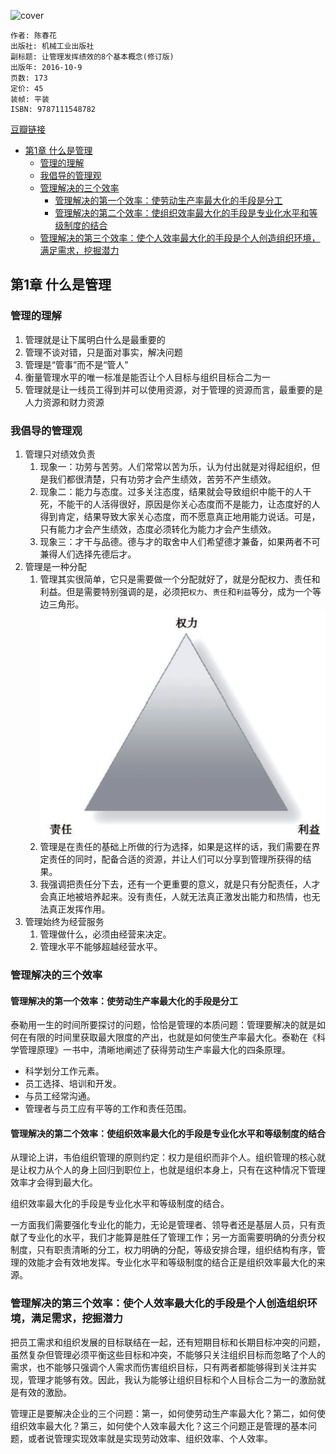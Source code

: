 ![cover](https://img3.doubanio.com/view/subject/l/public/s29118375.jpg)

    作者: 陈春花 
    出版社: 机械工业出版社
    副标题: 让管理发挥绩效的8个基本概念(修订版)
    出版年: 2016-10-9
    页数: 173
    定价: 45
    装帧: 平装
    ISBN: 9787111548782

[豆瓣链接](https://book.douban.com/subject/26901342/)

- [第1章 什么是管理](#%e7%ac%ac1%e7%ab%a0-%e4%bb%80%e4%b9%88%e6%98%af%e7%ae%a1%e7%90%86)
  - [管理的理解](#%e7%ae%a1%e7%90%86%e7%9a%84%e7%90%86%e8%a7%a3)
  - [我倡导的管理观](#%e6%88%91%e5%80%a1%e5%af%bc%e7%9a%84%e7%ae%a1%e7%90%86%e8%a7%82)
  - [管理解决的三个效率](#%e7%ae%a1%e7%90%86%e8%a7%a3%e5%86%b3%e7%9a%84%e4%b8%89%e4%b8%aa%e6%95%88%e7%8e%87)
    - [管理解决的第一个效率：使劳动生产率最大化的手段是分工](#%e7%ae%a1%e7%90%86%e8%a7%a3%e5%86%b3%e7%9a%84%e7%ac%ac%e4%b8%80%e4%b8%aa%e6%95%88%e7%8e%87%e4%bd%bf%e5%8a%b3%e5%8a%a8%e7%94%9f%e4%ba%a7%e7%8e%87%e6%9c%80%e5%a4%a7%e5%8c%96%e7%9a%84%e6%89%8b%e6%ae%b5%e6%98%af%e5%88%86%e5%b7%a5)
    - [管理解决的第二个效率：使组织效率最大化的手段是专业化水平和等级制度的结合](#%e7%ae%a1%e7%90%86%e8%a7%a3%e5%86%b3%e7%9a%84%e7%ac%ac%e4%ba%8c%e4%b8%aa%e6%95%88%e7%8e%87%e4%bd%bf%e7%bb%84%e7%bb%87%e6%95%88%e7%8e%87%e6%9c%80%e5%a4%a7%e5%8c%96%e7%9a%84%e6%89%8b%e6%ae%b5%e6%98%af%e4%b8%93%e4%b8%9a%e5%8c%96%e6%b0%b4%e5%b9%b3%e5%92%8c%e7%ad%89%e7%ba%a7%e5%88%b6%e5%ba%a6%e7%9a%84%e7%bb%93%e5%90%88)
  - [管理解决的第三个效率：使个人效率最大化的手段是个人创造组织环境，满足需求，挖掘潜力](#%e7%ae%a1%e7%90%86%e8%a7%a3%e5%86%b3%e7%9a%84%e7%ac%ac%e4%b8%89%e4%b8%aa%e6%95%88%e7%8e%87%e4%bd%bf%e4%b8%aa%e4%ba%ba%e6%95%88%e7%8e%87%e6%9c%80%e5%a4%a7%e5%8c%96%e7%9a%84%e6%89%8b%e6%ae%b5%e6%98%af%e4%b8%aa%e4%ba%ba%e5%88%9b%e9%80%a0%e7%bb%84%e7%bb%87%e7%8e%af%e5%a2%83%e6%bb%a1%e8%b6%b3%e9%9c%80%e6%b1%82%e6%8c%96%e6%8e%98%e6%bd%9c%e5%8a%9b)

## 第1章 什么是管理
### 管理的理解
1. 管理就是让下属明白什么是最重要的
2. 管理不谈对错，只是面对事实，解决问题
3. 管理是“管事”而不是“管人”
4. 衡量管理水平的唯一标准是能否让个人目标与组织目标合二为一
5. 管理就是让一线员工得到并可以使用资源，对于管理的资源而言，最重要的是人力资源和财力资源

### 我倡导的管理观
1. 管理只对绩效负责
   1. 现象一：功劳与苦劳。人们常常以苦为乐，认为付出就是对得起组织，但是我们都很清楚，只有功劳才会产生绩效，苦劳不产生绩效。
   2. 现象二：能力与态度。过多关注态度，结果就会导致组织中能干的人干死，不能干的人活得很好，原因是你关心态度而不是能力，让态度好的人得到肯定，结果导致大家关心态度，而不愿意真正地用能力说话。可是，只有能力才会产生绩效，态度必须转化为能力才会产生绩效。
   3. 现象三：才干与品德。德与才的取舍中人们希望德才兼备，如果两者不可兼得人们选择先德后才。
2. 管理是一种分配
   1. 管理其实很简单，它只是需要做一个分配就好了，就是分配权力、责任和利益。但是需要特别强调的是，必须把`权力`、`责任`和`利益`等分，成为一个等边三角形。![](CommonSenseOfManagement1.png)
   2. 管理是在责任的基础上所做的行为选择，如果是这样的话，我们需要在界定责任的同时，配备合适的资源，并让人们可以分享到管理所获得的结果。
   3. 我强调把责任分下去，还有一个更重要的意义，就是只有分配责任，人才会真正地被培养起来。没有责任，人就无法真正激发出能力和热情，也无法真正发挥作用。
3. 管理始终为经营服务
   1. 管理做什么，必须由经营来决定。
   2. 管理水平不能够超越经营水平。

### 管理解决的三个效率
#### 管理解决的第一个效率：使劳动生产率最大化的手段是分工
泰勒用一生的时间所要探讨的问题，恰恰是管理的本质问题：管理要解决的就是如何在有限的时间里获取最大限度的产出，也就是如何使生产率最大化。泰勒在《科学管理原理》一书中，清晰地阐述了获得劳动生产率最大化的四条原理。

- 科学划分工作元素。
- 员工选择、培训和开发。
- 与员工经常沟通。
- 管理者与员工应有平等的工作和责任范围。

#### 管理解决的第二个效率：使组织效率最大化的手段是专业化水平和等级制度的结合
从理论上讲，韦伯组织管理的原则约定：权力是组织而非个人。组织管理的核心就是让权力从个人的身上回归到职位上，也就是组织本身上，只有在这种情况下管理效率才会得到最大化。

组织效率最大化的手段是专业化水平和等级制度的结合。

一方面我们需要强化专业化的能力，无论是管理者、领导者还是基层人员，只有贡献了专业化的水平，我们才能算是胜任了管理工作；另一方面需要明确的分责分权制度，只有职责清晰的分工，权力明确的分配，等级安排合理，组织结构有序，管理的效能才会有效地发挥。专业化水平和等级制度的结合正是组织效率最大化的来源。

### 管理解决的第三个效率：使个人效率最大化的手段是个人创造组织环境，满足需求，挖掘潜力
把员工需求和组织发展的目标联结在一起，还有短期目标和长期目标冲突的问题，虽然复杂但管理必须平衡这些目标和冲突，不能够只关注组织目标而忽略了个人的需求，也不能够只强调个人需求而伤害组织目标，只有两者都能够得到关注并实现，管理才能够有效。因此，我认为能够让组织目标和个人目标合二为一的激励就是有效的激励。

管理正是要解决企业的三个问题：第一，如何使劳动生产率最大化？第二，如何使组织效率最大化？第三，如何使个人效率最大化？这三个问题正是管理的基本问题，或者说管理实现效率就是实现劳动效率、组织效率、个人效率。
